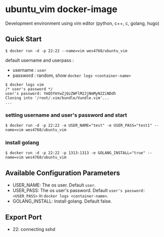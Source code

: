 # ubuntu_vim docker-image

Development environment using vim editor (python, c++, c, golang, hugo)

## Quick Start

```
$ docker run -d -p 22:22 --name=vim wes4768/ubuntu_vim
```

default username and userpass :
- username : `user`
- password : random, show `docker logs <container-name>`

```
$ docker logs vim
/* user's password */
user's password: YmQ5YmYwZjQzZWFlM2JjNmMyN2ZiNDdh 
Cloning into '/root/.vim/bundle/Vundle.vim'...
...
```
	
### setting username and user's password and start

```
$ docker run -d -p 22:22 -e USER_NAME="test" -e USER_PASS="test1" --name=vim wes4768/ubuntu_vim
```

### install golang

```
$ docker run -d -p 22:22 -p 1313:1313 -e GOLANG_INSTALL="true" --name=vim wes4768/ubuntu_vim
```

## Available Configuration Parameters

- USER_NAME: The os user. Default `user`.
- USER_PASS: The os user's password. Default `user's password: <USER_PASS>` in `docker logs <container-name>`.
- GOLANG_INSTALL: Install golang. Default false.

## Export Port

- 22: connecting sshd
